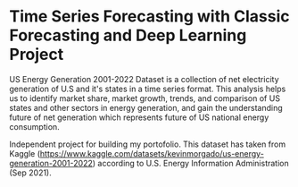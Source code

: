 # Time Series Forecasting with Classic Forecasting and Deep Learning Project

US Energy Generation 2001-2022 Dataset is a collection of net electricity generation of U.S and it's states in a time series format. This analysis helps us to identify market share, market growth, trends, and comparison of US states and other sectors in energy generation, and gain the understanding future of net generation which represents future of US national energy consumption.

Independent project for building my portofolio. This dataset has taken from Kaggle (https://www.kaggle.com/datasets/kevinmorgado/us-energy-generation-2001-2022) according to U.S. Energy Information Administration (Sep 2021).
